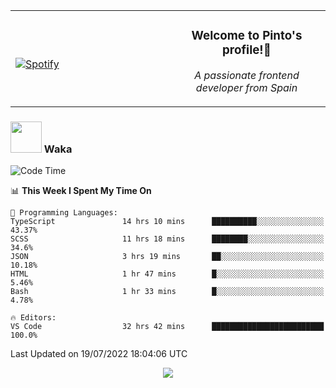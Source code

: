 <table width="100%" align="center"> 
  <tr>
  <td width="50%">
      
&nbsp; <br> [![Spotify](https://novatorem-zeta-rust.vercel.app/api/spotify)](https://open.spotify.com/user/novatorem-zeta-rust)

  </td>
  <td width="50%">
    <h3 align="center">Welcome to Pinto's profile!👋</h3>
    <p align="center"><em>A passionate frontend developer from Spain</em></p>
  </td>
  </table>

### <img src="https://media.giphy.com/media/VgCDAzcKvsR6OM0uWg/giphy.gif" width="50"> Waka

  <!--START_SECTION:waka-->
![Code Time](http://img.shields.io/badge/Code%20Time-677%20hrs%2040%20mins-blue)

📊 **This Week I Spent My Time On** 

```text
💬 Programming Languages: 
TypeScript               14 hrs 10 mins      ██████████░░░░░░░░░░░░░░░   43.37% 
SCSS                     11 hrs 18 mins      ████████░░░░░░░░░░░░░░░░░   34.6% 
JSON                     3 hrs 19 mins       ██░░░░░░░░░░░░░░░░░░░░░░░   10.18% 
HTML                     1 hr 47 mins        █░░░░░░░░░░░░░░░░░░░░░░░░   5.46% 
Bash                     1 hr 33 mins        █░░░░░░░░░░░░░░░░░░░░░░░░   4.78%

🔥 Editors: 
VS Code                  32 hrs 42 mins      █████████████████████████   100.0%

```


 Last Updated on 19/07/2022 18:04:06 UTC
<!--END_SECTION:waka-->

<div align="center">
<img src="https://github-readme-stats-gilt-tau.vercel.app/api/top-langs/?username=pinto-hub&layout=compact&theme=dracula" />
</div>
